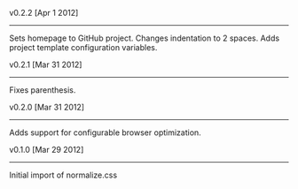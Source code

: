 v0.2.2 [Apr 1 2012]
- - - - - - - - - - -

Sets homepage to GitHub project.
Changes indentation to 2 spaces.
Adds project template configuration variables.

v0.2.1 [Mar 31 2012]
- - - - - - - - - - -

Fixes parenthesis.

v0.2.0 [Mar 31 2012]
- - - - - - - - - - -

Adds support for configurable browser optimization.

v0.1.0 [Mar 29 2012]
- - - - - - - - - - -

Initial import of normalize.css